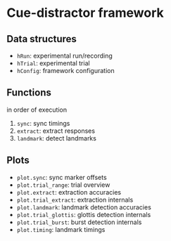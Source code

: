 Cue-distractor framework
========================

Data structures
---------------

- `hRun`: experimental run/recording
- `hTrial`: experimental trial
- `hConfig`: framework configuration

Functions
---------

in order of execution

1. `sync`: sync timings
2. `extract`: extract responses
3. `landmark`: detect landmarks

Plots
-----

- `plot.sync`: sync marker offsets
- `plot.trial_range`: trial overview
- `plot.extract`: extraction accuracies
- `plot.trial_extract`: extraction internals
- `plot.landmark`: landmark detection accuracies
- `plot.trial_glottis`: glottis detection internals
- `plot.trial_burst`: burst detection internals
- `plot.timing`: landmark timings

